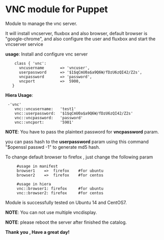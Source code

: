 # VNC module for Puppet

Module to manage the vnc server.

It will install vncserver, fluxbox and also browser, default browser is "google-chrome",
and also configure the user and fluxbox and start the vncserver service 

**usage**:
  Install and configure vnc server
  ```puppet 
      class { 'vnc': 
        vncusername       => 'vncuser',
        userpassword      => '$1$qCmU0a$a9Q6W/fDzU6zQI42/Z2s',
        vncpassword       => 'password',
        vncport           =>  5900,
     }
  ```

**Hiera Usage**:
```
 -'vnc'
    vnc::vncusername:   'test1'
    vnc::userpassword:  '$1$qCmU0a$a9Q6W/fDzU6zQI42/Z2s'
    vnc::vncpassword:   'password'
    vnc::vncport:       '5901'
```
**NOTE**: You have to pass the plaintext password for **vncpassword** param.

you can pass hash to the **userpassword** param using this command "$openssl passwd -1" to generate md5 hash.


To change default browser to firefox , just change the following param
```
     #usage in manifest
     browser1    =>  firefox    #for ubuntu
     browser2    =>  firefox    #for centos
```
``` 
     #usage in hiera
     vnc::browser1: firefox 	#for ubuntu
     vnc::browser2: firefox     #for centos
```

Module is successfully tested on Ubuntu 14 and CentOS7.

**NOTE**: You can not use multiple vncdisplay.

**NOTE**: please reboot the server after finished the catalog.

**Thank you , Have a great day!**

